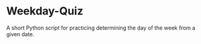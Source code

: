 # Weekday-Quiz
A short Python script for practicing determining the day of the week from a given date.
